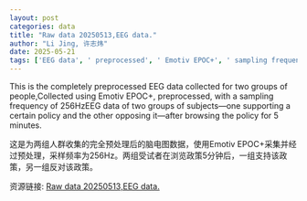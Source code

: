```yaml
---
layout: post
categories: data
title: "Raw data 20250513,EEG data."
author: "Li Jing, 许志炜"
date: 2025-05-21
tags: ['EEG data', ' preprocessed', ' Emotiv EPOC+', ' sampling frequency 256Hz', ' two groups', ' policy support', ' policy opposition', ' browsing 5 minutes']
---
```


This is the completely preprocessed EEG data collected for two groups of people,Collected using Emotiv EPOC+, preprocessed, with a sampling frequency of 256HzEEG data of two groups of subjects—one supporting a certain policy and the other opposing it—after browsing the policy for 5 minutes.

这是为两组人群收集的完全预处理后的脑电图数据，使用Emotiv EPOC+采集并经过预处理，采样频率为256Hz。两组受试者在浏览政策5分钟后，一组支持该政策，另一组反对该政策。

资源链接: [Raw data 20250513,EEG data.](https://doi.org/10.57760/sciencedb.25068)
